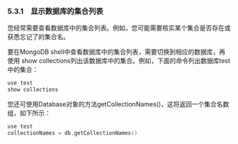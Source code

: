 ### 5.3.1　显示数据库的集合列表

您经常需要查看数据库中的集合列表。例如，您可能需要核实某个集合是否存在或获悉忘记了的集合名。

要在MongoDB shell中查看数据库中的集合列表，需要切换到相应的数据库，再使用 show collections列出该数据库中的集合。例如，下面的命令列出数据库test中的集合：

```go
use test
show collections
```

您还可使用Database对象的方法getCollectionNames()，这将返回一个集合名数组，如下所示：

```go
use test
collectionNames = db.getCollectionNames()
```

